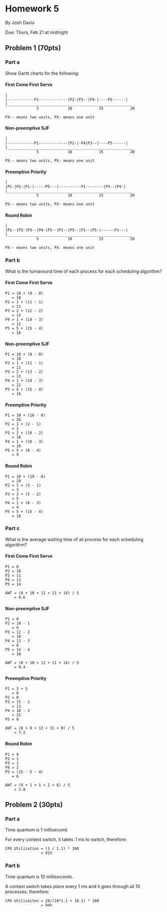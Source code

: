 Homework 5
==========

By Josh Davis

Due: Thurs, Feb 21 at midnight

## Problem 1 (70pts)

### Part a

Show Gantt charts for the following:

#### First Come First Serve

    |
    |------------P1-------------|P2-|P3--|P4-|----P5------|
    |________________________________________________________
                  5             10            15            20                    

    PX-- means two units, PX- means one unit

#### Non-preemptive SJF

    |
    |------------P1-------------|P2-|-P4|P3--|----P5------|
    |________________________________________________________
                  5             10            15            20                    

    PX-- means two units, PX- means one unit

#### Preemptive Priority

    |
    |P1-|P2-|P1-|-----P5---|----------P1--------|P3--|P4-|
    |________________________________________________________
                  5             10            15            20                    

    PX-- means two units, PX- means one unit

#### Round Robin


    |
    |P1--|P2-|P3--|P4-|P5--|P1--|P5--|P1--|P5-|------P1---|
    |________________________________________________________
                  5             10            15            20                    

    PX-- means two units, PX- means one unit

### Part b

What is the turnaround time of each process for each scheduling algorithm?

#### First Come First Serve

    P1 = 10 + (0 - 0)
       = 10
    P2 = 1 + (11 - 1)
       = 11
    P3 = 2 + (12 - 2)
       = 12
    P4 = 1 + (14 - 3)
       = 12
    P5 = 5 + (15 - 4)
       = 16

#### Non-preemptive SJF

    P1 = 10 + (0 - 0)
       = 10
    P2 = 1 + (11 - 1)
       = 11
    P3 = 2 + (13 - 2)
       = 13
    P4 = 1 + (14 - 3)
       = 12
    P5 = 5 + (15 - 4)
       = 16

#### Preemptive Priority

    P1 = 10 + (16 - 0)
       = 26
    P2 = 1 + (2 - 1)
       = 2
    P3 = 2 + (18 - 2)
       = 18
    P4 = 1 + (18 - 3)
       = 16
    P5 = 5 + (8 - 4)
       = 9

#### Round Robin

    P1 = 10 + (19 - 0)
       = 29
    P2 = 1 + (3 - 1)
       = 3
    P3 = 2 + (5 - 2)
       = 5
    P4 = 1 + (6 - 3)
       = 4
    P5 = 5 + (15 - 4)
       = 16

### Part c

What is the average waiting time of all process for each scheduling algorithm?

#### First Come First Serve

    P1 = 0
    P2 = 10
    P3 = 11
    P4 = 13
    P5 = 14

    AWT = (0 + 10 + 11 + 13 + 14) / 5
        = 9.6

#### Non-preemptive SJF

    P1 = 0
    P2 = 10 - 1
       = 9
    P3 = 12 - 2
       = 10
    P4 = 11 - 3
       = 8
    P5 = 14 - 4
       = 10

    AWT = (0 + 10 + 12 + 11 + 14) / 5
        = 9.4

#### Preemptive Priority

    P1 = 3 + 5
       = 8
    P2 = 0
    P3 = 15 - 2
       = 13
    P4 = 18 - 3
       = 15
    P5 = 0

    AWT = (8 + 0 + 13 + 15 + 0) / 5
        = 7.2

#### Round Robin

    P1 = 9
    P2 = 1
    P3 = 1
    P4 = 2
    P5 = (15 - 5 - 4)
       = 6

    AWT = (9 + 1 + 1 + 2 + 6) / 5
        = 3.8

## Problem 2 (30pts)

### Part a

Time quantum is 1 millisecond.

For every context switch, it takes .1 ms to switch, therefore:

    CPU Utilization = (1 / 1.1) * 100
                    = 91%

### Part b

Time quantum is 10 milliseconds.

A context switch takes place every 1 ms and it goes through all 10 processes,
therefore:
    
    CPU Utilizaiton = 20/(10*1.1 + 10.1) * 100
                    = 94%
